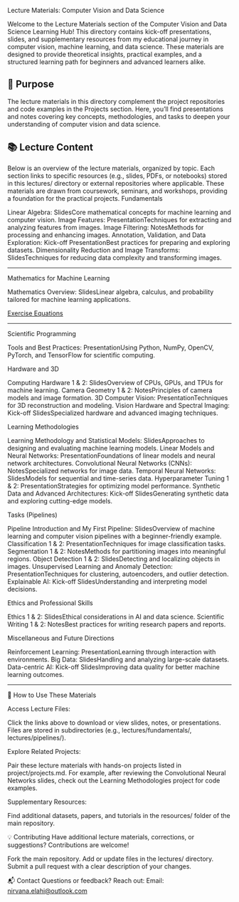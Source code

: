 Lecture Materials: Computer Vision and Data Science

  


Welcome to the Lecture Materials section of the Computer Vision and Data Science Learning Hub! This directory contains kick-off presentations, slides, and supplementary resources from my educational journey in computer vision, machine learning, and data science. These materials are designed to provide theoretical insights, practical examples, and a structured learning path for beginners and advanced learners alike.

##  🎯 Purpose
The lecture materials in this directory complement the project repositories and code examples in the Projects section. Here, you’ll find presentations and notes covering key concepts, methodologies, and tasks to deepen your understanding of computer vision and data science.

##  📚 Lecture Content
Below is an overview of the lecture materials, organized by topic. Each section links to specific resources (e.g., slides, PDFs, or notebooks) stored in this lectures/ directory or external repositories where applicable. These materials are drawn from coursework, seminars, and workshops, providing a foundation for the practical projects.
Fundamentals

Linear Algebra: SlidesCore mathematical concepts for machine learning and computer vision.
Image Features: PresentationTechniques for extracting and analyzing features from images.
Image Filtering: NotesMethods for processing and enhancing images.
Annotation, Validation, and Data Exploration: Kick-off PresentationBest practices for preparing and exploring datasets.
Dimensionality Reduction and Image Transforms: SlidesTechniques for reducing data complexity and transforming images.

---

Mathematics for Machine Learning

Mathematics Overview: SlidesLinear algebra, calculus, and probability tailored for machine learning applications.

[Exercise Equations]() 

---

Scientific Programming

Tools and Best Practices: PresentationUsing Python, NumPy, OpenCV, PyTorch, and TensorFlow for scientific computing.

Hardware and 3D

Computing Hardware 1 & 2: SlidesOverview of CPUs, GPUs, and TPUs for machine learning.
Camera Geometry 1 & 2: NotesPrinciples of camera models and image formation.
3D Computer Vision: PresentationTechniques for 3D reconstruction and modeling.
Vision Hardware and Spectral Imaging: Kick-off SlidesSpecialized hardware and advanced imaging techniques.

Learning Methodologies

Learning Methodology and Statistical Models: SlidesApproaches to designing and evaluating machine learning models.
Linear Models and Neural Networks: PresentationFoundations of linear models and neural network architectures.
Convolutional Neural Networks (CNNs): NotesSpecialized networks for image data.
Temporal Neural Networks: SlidesModels for sequential and time-series data.
Hyperparameter Tuning 1 & 2: PresentationStrategies for optimizing model performance.
Synthetic Data and Advanced Architectures: Kick-off SlidesGenerating synthetic data and exploring cutting-edge models.

Tasks (Pipelines)

Pipeline Introduction and My First Pipeline: SlidesOverview of machine learning and computer vision pipelines with a beginner-friendly example.
Classification 1 & 2: PresentationTechniques for image classification tasks.
Segmentation 1 & 2: NotesMethods for partitioning images into meaningful regions.
Object Detection 1 & 2: SlidesDetecting and localizing objects in images.
Unsupervised Learning and Anomaly Detection: PresentationTechniques for clustering, autoencoders, and outlier detection.
Explainable AI: Kick-off SlidesUnderstanding and interpreting model decisions.

Ethics and Professional Skills

Ethics 1 & 2: SlidesEthical considerations in AI and data science.
Scientific Writing 1 & 2: NotesBest practices for writing research papers and reports.

Miscellaneous and Future Directions

Reinforcement Learning: PresentationLearning through interaction with environments.
Big Data: SlidesHandling and analyzing large-scale datasets.
Data-centric AI: Kick-off SlidesImproving data quality for better machine learning outcomes.

---

🚀 How to Use These Materials

Access Lecture Files:

Click the links above to download or view slides, notes, or presentations.
Files are stored in subdirectories (e.g., lectures/fundamentals/, lectures/pipelines/).


Explore Related Projects:

Pair these lecture materials with hands-on projects listed in project/projects.md.
For example, after reviewing the Convolutional Neural Networks slides, check out the Learning Methodologies project for code examples.


Supplementary Resources:

Find additional datasets, papers, and tutorials in the resources/ folder of the main repository.


💡 Contributing
Have additional lecture materials, corrections, or suggestions? Contributions are welcome!

Fork the main repository.
Add or update files in the lectures/ directory.
Submit a pull request with a clear description of your changes.

📬 Contact
Questions or feedback? Reach out:
Email: nirvana.elahi@outlook.com




